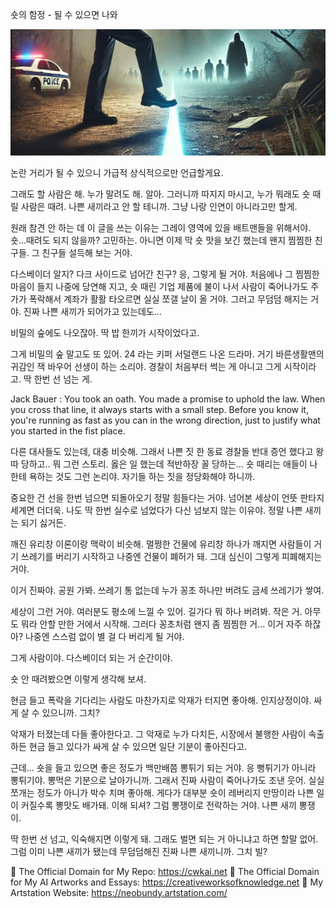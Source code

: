 숏의 함정 - 될 수 있으면 나와

![img_28.png](..%2Fimages%2Fimg_28.png)

논란 거리가 될 수 있으니 가급적 상식적으로만 언급할게요.

그래도 할 사람은 해. 누가 말려도 해. 알아. 그러니까 따지지 마시고, 누가 뭐래도 숏 때릴 사람은 때려. 나쁜 새끼라고 안 할 테니까. 그냥 나랑 인연이 아니라고만 할게. 

원래 참견 안 하는 데 이 글을 쓰는 이유는 그레이 영역에 있을 배트맨들을 위해서야. 숏...때려도 되지 않을까? 고민하는. 아니면 이제 막 숏 맛을 보긴 했는데 왠지 찜찜한 친구들. 그 친구들 설득해 보는 거야.

다스베이더 알지? 다크 사이드로 넘어간 친구? 응, 그렇게 될 거야. 처음에나 그 찜찜한 마음이 들지 나중에 당연해 지고, 숏 때린 기업 제품에 불이 나서 사람이 죽어나가도 주가가 폭락해서 계좌가 활활 타오르면 실실 쪼갤 날이 올 거야. 그러고 무덤덤 해지는 거야. 진짜 나쁜 새끼가 되어가고 있는데도...

비밀의 숲에도 나오잖아. 딱 밥 한끼가 시작이었다고.

그게 비밀의 숲 말고도 또 있어. 24 라는 키퍼 서덜랜드 나온 드라마. 거기 바른생활맨의 귀감인 잭 바우어 선생이 하는 소리야. 경찰이 처음부터 썩는 게 아니고 그게 시작이라고. 딱 한번 선 넘는 게.

Jack Bauer : You took an oath. You made a promise to uphold the law. When you cross that line, it always starts with a small step. Before you know it, you're running as fast as you can in the wrong direction, just to justify what you started in the fist place.  

다른 대사들도 있는데, 대충 비슷해. 그래서 나쁜 짓 한 동료 경찰들 반대 증언 했다고 왕따 당하고.. 뭐 그런 스토리. 옳은 일 했는데 적반하장 꼴 당하는... 숏 때리는 애들이 나한테 욕하는 것도 그런 논리야. 자기들 하는 짓을 정당화해야 하니까. 

중요한 건 선을 한번 넘으면 되돌아오기 정말 힘들다는 거야. 넘어본 세상이 언뜻 판타지 세계면 더더욱. 나도 딱 한번 실수로 넘었다가 다신 넘보지 않는 이유야. 정말 나쁜 새끼는 되기 싫거든. 

깨진 유리창 이론이랑 맥락이 비슷해. 멀쩡한 건물에 유리창 하나가 깨지면 사람들이 거기 쓰레기를 버리기 시작하고 나중엔 건물이 폐허가 돼. 그대 심신이 그렇게 피폐해지는 거야.

이거 진짜야. 공원 가봐. 쓰레기 통 없는데 누가 꽁초 하나만 버려도 금세 쓰레기가 쌓여.

세상이 그런 거야. 여러분도 평소에 느낄 수 있어. 길가다 뭐 하나 버려봐. 작은 거. 아무도 뭐라 안할 만한 거에서 시작해. 그러다 꽁초처럼 왠지 좀 찜찜한 거... 이거 자주 하잖아? 나중엔 스스럼 없이 별 걸 다 버리게 될 거야.

그게 사람이야. 다스베이더 되는 거 순간이야.

숏 안 때려봤으면 이렇게 생각해 보셔.

현금 들고 폭락을 기다리는 사람도 마찬가지로 악재가 터지면 좋아해. 인지상정이야. 싸게 살 수 있으니까. 그치?

악재가 터졌는데 다들 좋아한다고. 그 악재로 누가 다치든, 시장에서 불행한 사람이 속출하든 현금 들고 있다가 싸게 살 수 있으면 일단 기분이 좋아진다고.

근데... 숏을 들고 있으면 좋은 정도가 백만배쯤 뽕튀기 되는 거야. 응 뻥튀기가 아니라 뽕튀기야. 뽕먹은 기분으로 날아가니까. 그래서 진짜 사람이 죽어나가도 조낸 웃어. 실실 쪼개는 정도가 아니가 박수 치며 좋아해. 게다가 대부분 숏이 레버리지 만땅이라 나쁜 일이 커질수록 뽕맛도 배가돼. 이해 되셔? 그럼 뽕쟁이로 전락하는 거야. 나쁜 새끼 뽕쟁이.

딱 한번 선 넘고, 익숙해지면 이렇게 돼. 그래도 벌면 되는 거 아니냐고 하면 할말 없어. 그럼 이미 나쁜 새끼가 됐는데 무덤덤해진 진짜 나쁜 새끼니까. 그치 빌?


🔗 The Official Domain for My Repo: https://cwkai.net
🔗 The Official Domain for My AI Artworks and Essays: https://creativeworksofknowledge.net
🔗 My Artstation Website: https://neobundy.artstation.com/